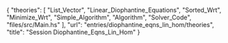 {
    "theories": [
        "List_Vector",
        "Linear_Diophantine_Equations",
        "Sorted_Wrt",
        "Minimize_Wrt",
        "Simple_Algorithm",
        "Algorithm",
        "Solver_Code",
        "files/src/Main.hs"
    ],
    "url": "entries/diophantine_eqns_lin_hom/theories",
    "title": "Session Diophantine_Eqns_Lin_Hom"
}
